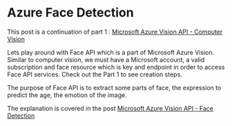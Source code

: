 # Azure Face Detection

This post is a continuation of part 1 :  [Microsoft Azure Vision API - Computer Vision](https://diem-ai.blogspot.com/2020/04/microsoft-azure-vision-api-computer.html)

Lets play around with Face API which is a part of Microsoft Azure Vision. Similar to computer vision, we must have a Microsoft account, a valid subscription and face resource which is key and endpoint in order to access Face API services. Check out the Part 1 to see creation steps.

The purpose of Face API is to extract some parts of face, the expression to predict the age, the emotion of the image.

The explanation is covered in the post [Microsoft Azure Vision API - Face Detection](https://diem-ai.blogspot.com/2020/04/microsoft-azure-vision-api-face.html)
